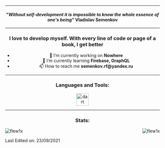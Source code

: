 <hr>
<!-- MAIN PHRASE SECTION -->
<span align="center">
  <span>
    <h4 align="center">"<em>Without self-development it is impossible to know the whole essence of one's being</em>"
      <span align="center">Vladislav Semenkov</span>
    </h4>
</span>

<!-- ABOUT YOU -->
<hr>
<h3 align="center">I love to develop myself. With every line of code or page of a book, I get better</h3>
  <ul>
    <li>🔭 I’m currently working on <strong>Nowhere</strong></li>
    <li>🌱 I’m currently learning <strong>Firebase, GraphQL</strong></li>
    <li>📫 How to reach me <strong>semenkov.rf@yandex.ru</strong></li>
  </ul>

<!-- LANGUAGES AND TOOLS -->
<hr>
<h3 align="center">Languages and Tools:</h3>
<p align="center"> 
  <a href="[https://angular.io](https://dart.dev/)" target="_blank"> <img src="[https://angular.io/assets/images/logos/angular/angular.svg](https://www.vectorlogo.zone/logos/dartlang/dartlang-official.svg)" alt="dart" width="40" height="40"/></a> 


<!-- GITHUB STATS -->
<hr>
<div style="display: block;">
<p>
  <h3 align="center">Stats:</h3>
<p>
    <a align="left">
      <p><img align="left" 
  src="https://github-readme-stats.vercel.app/api/top-langs?username=flew1x&count_private=true&show_icons=true&theme=dark&locale=en&hide=jupyter%20notebook,lex,&langs_count=8" alt="flew1x" /></p></a>
    <a align="right"><p>&nbsp;<img align="right" src="https://github-readme-stats.vercel.app/api?username=flew1x&show_icons=true&theme=dark&locale=en" alt="flew1x" /></p></a>  
  </p>
</p>
</div>
Last Edited on: 23/09/2021
